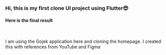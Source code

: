 <h3>Hi, this is my first clone UI project using Flutter😎</h3>
<h4>Here is the final result</h4>
<img src="assets/images/result1" alt="" srcset="">
<img src="assets/images/result2" alt="" srcset="">
<p>I am using the Gojek application here and cloning the homepage. I created this with references from YouTube and Figma</p>
